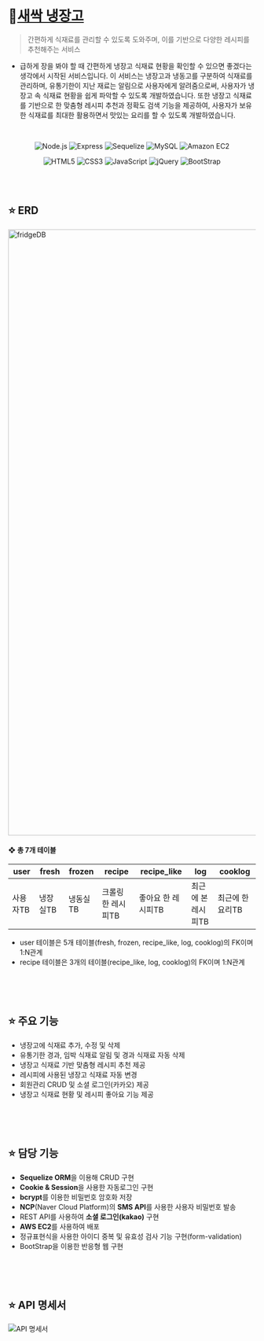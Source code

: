 # 🌱<a href="http://3.36.96.127:8080/">새싹 냉장고</a>
> 간편하게 식재료를 관리할 수 있도록 도와주며, 이를 기반으로 다양한 레시피를 추천해주는 서비스
* 급하게 장을 봐야 할 때 간편하게 냉장고 식재료 현황을 확인할 수 있으면 좋겠다는 생각에서 시작된 서비스입니다. 이 서비스는 냉장고과 냉동고를 구분하여 식재료를 관리하며, 유통기한이 지난 재료는 알림으로 사용자에게 알려줌으로써, 사용자가 냉장고 속 식재료 현황을 쉽게 파악할 수 있도록 개발하였습니다. 또한 냉장고 식재료를 기반으로 한 맞춤형 레시피 추천과 정확도 검색 기능을 제공하여, 사용자가 보유한 식재료를 최대한 활용하면서 맛있는 요리를 할 수 있도록 개발하였습니다.

<br>

<div align="center">
   
   ![Node.js](https://img.shields.io/badge/Node.js-339933?style=for-the-badge&logo=Node.js&logoColor=white)
   ![Express](https://img.shields.io/badge/Express-000000?style=for-the-badge&logo=Express&logoColor=white)
   ![Sequelize](https://img.shields.io/badge/Sequelize-52B0E7?style=for-the-badge&logo=Sequelize&logoColor=white)
   ![MySQL](https://img.shields.io/badge/MySQL-4479A1?style=for-the-badge&logo=MySQL&logoColor=white)
   ![Amazon EC2](https://img.shields.io/badge/Amazon_EC2-FF9900?style=for-the-badge&logo=amazonec2&logoColor=white)
   
   ![HTML5](https://img.shields.io/badge/HTML5-E34F26?style=for-the-badge&logo=HTML5&logoColor=white)
   ![CSS3](https://img.shields.io/badge/CSS3-1572B6?style=for-the-badge&logo=CSS3&logoColor=white)
   ![JavaScript](https://img.shields.io/badge/JavaScript-F7DF1E?style=for-the-badge&logo=JavaScript&logoColor=black)
   ![jQuery](https://img.shields.io/badge/jQuery-0769AD?style=for-the-badge&logo=jQuery&logoColor=white)
   ![BootStrap](https://img.shields.io/badge/BootStrap-7952B3?style=for-the-badge&logo=bootstrap&logoColor=white)
   
</div>

<br>
<br>

## ⭐️ ERD
<img width="1233" alt="fridgeDB" src="https://github.com/nanannannana/nanannannana/assets/114964102/534e3cf0-8846-49f1-b157-f750e0c20cce">

#### ❖ 총 7개 테이블

|user|fresh|frozen|recipe|recipe_like|log|cooklog|
|---|---|---|---|---|---|---|
|사용자TB|냉장실TB|냉동실TB|크롤링 한 레시피TB|좋아요 한 레시피TB|최근에 본 레시피TB|최근에 한 요리TB|
* user 테이블은 5개 테이블(fresh, frozen, recipe_like, log, cooklog)의 FK이며 1:N관계
* recipe 테이블은 3개의 테이블(recipe_like, log, cooklog)의 FK이며 1:N관계

<br>
<br>
<br>

## ⭐️ 주요 기능 
* 냉장고에 식재료 추가, 수정 및 삭제
* 유통기한 경과, 임박 식재료 알림 및 경과 식재료 자동 삭제
* 냉장고 식재료 기반 맞춤형 레시피 추천 제공
* 레시피에 사용된 냉장고 식재료 자동 변경
* 회원관리 CRUD 및 소셜 로그인(카카오) 제공
* 냉장고 식재료 현황 및 레시피 좋아요 기능 제공

<br>
<br>
<br>

## ⭐️ 담당 기능
* **Sequelize ORM**을 이용해 CRUD 구현
* **Cookie & Session**을 사용한 자동로그인 구현
* **bcrypt**를 이용한 비밀번호 암호화 저장
* **NCP**(Naver Cloud Platform)의 **SMS API**를 사용한 사용자 비밀번호 발송
* REST API를 사용하여 **소셜 로그인(kakao)** 구현
* **AWS EC2**를 사용하여 배포
* 정규표현식을 사용한 아이디 중복 및 유효성 검사 기능 구현(form-validation)
* BootStrap을 이용한 반응형 웹 구현

<br>
<br>
<br>

## ⭐️ API 명세서
![API 명세서](https://github.com/nanannannana/nanannannana/assets/114964102/670a6658-d0c1-489b-a374-2cb7433a917a)
